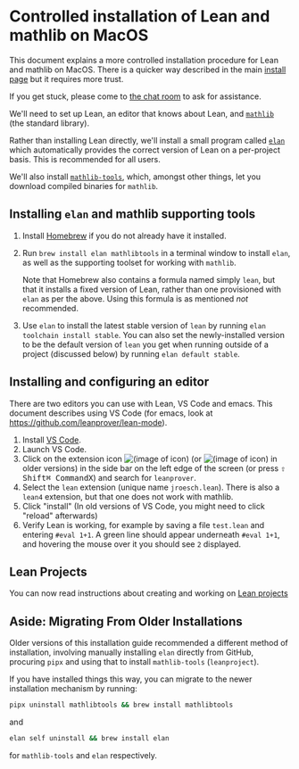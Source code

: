 # Controlled installation of Lean and mathlib on MacOS

This document explains a more controlled installation procedure for Lean and
mathlib on MacOS. There is a quicker way described in the main
[install page](macos.html) but it requires more trust.

If you get stuck, please come to [the chat room](https://leanprover.zulipchat.com/) to ask for
assistance.

We'll need to set up Lean, an editor that knows about Lean, and [`mathlib`](https://github.com/leanprover-community/mathlib/) (the standard library).

Rather than installing Lean directly, we'll install a small program called [`elan`](https://github.com/leanprover/elan) which
automatically provides the correct version of Lean on a per-project basis. This is recommended for
all users.

We'll also install [`mathlib-tools`](https://github.com/leanprover-community/mathlib-tools),
which, amongst other things, let you download compiled binaries for `mathlib`.

Installing `elan` and mathlib supporting tools
---

1.  Install [Homebrew](https://brew.sh/) if you do not already have it installed.

2.  Run `brew install elan mathlibtools` in a terminal window to
    install `elan`, as well as the supporting toolset for working with
    `mathlib`.

    Note that Homebrew also contains a formula named simply `lean`, but
    that it installs a fixed version of Lean, rather than one provisioned
    with `elan` as per the above.  Using this formula is as mentioned *not*
    recommended.

3.  Use `elan` to install the latest stable version of `lean` by running
    `elan toolchain install stable`. You can also set the newly-installed
    version to be the default version of `lean` you get when running outside of
    a project (discussed below) by running `elan default stable`.

Installing and configuring an editor
---

There are two editors you can use with Lean, VS Code and emacs.
This document describes using VS Code (for emacs, look at https://github.com/leanprover/lean-mode).

1. Install [VS Code](https://code.visualstudio.com/).
2. Launch VS Code.
3. Click on the extension icon ![(image of icon)](img/new-extensions-icon.png)
   (or ![(image of icon)](img/extensions-icon.png) in older versions) in the side bar on the left edge of
   the screen (or press <kbd>⇧ Shift</kbd><kbd>⌘ Command</kbd><kbd>X</kbd>) and search for `leanprover`.
4. Select the `lean` extension (unique name `jroesch.lean`). There is also a
   `lean4` extension, but that one does not work with mathlib.
5. Click "install" (In old versions of VS Code, you might need to click "reload" afterwards)
6. Verify Lean is working, for example by saving a file `test.lean` and entering `#eval 1+1`.
   A green line should appear underneath `#eval 1+1`, and hovering the mouse over it you should see `2`
   displayed.

## Lean Projects

You can now read instructions about creating and working on [Lean projects](project.html)

Aside: Migrating From Older Installations
---

Older versions of this installation guide recommended a different method
of installation, involving manually installing `elan` directly from
GitHub, procuring `pipx` and using that to install `mathlib-tools`
(`leanproject`).

If you have installed things this way, you can migrate to the newer
installation mechanism by running:

  ```sh
  pipx uninstall mathlibtools && brew install mathlibtools
  ```

and

  ```sh
  elan self uninstall && brew install elan
  ```

for `mathlib-tools` and `elan` respectively.
